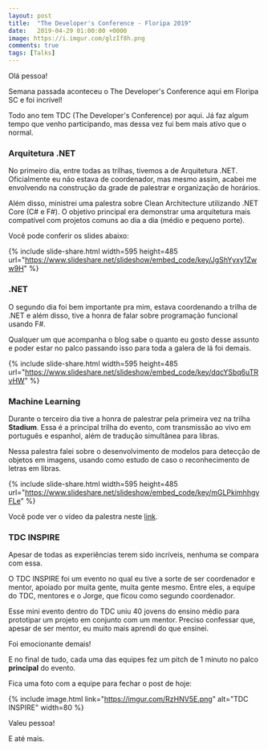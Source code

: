 ```yaml
---
layout: post
title:  "The Developer's Conference - Floripa 2019"
date:   2019-04-29 01:00:00 +0000
image: https://i.imgur.com/glzIf8h.png
comments: true
tags: [Talks] 
---
```


Olá pessoa!

Semana passada aconteceu o The Developer's Conference aqui em Floripa SC e foi incrível!

<!--more-->

Todo ano tem TDC (The Developer's Conference) por aqui. Já faz algum tempo que venho participando, mas dessa vez fui bem mais ativo que o normal.

### Arquitetura .NET

No primeiro dia, entre todas as trilhas, tivemos a de Arquitetura .NET. Oficialmente eu não estava de coordenador, mas mesmo assim, acabei me envolvendo na construção da grade de palestrar e organização de horários.

Além disso, ministrei uma palestra sobre Clean Architecture utilizando .NET Core (C# e F#). O objetivo principal era demonstrar uma arquitetura mais compatível com projetos comuns ao dia a dia (médio e pequeno porte).

Você pode conferir os slides abaixo:

{% include slide-share.html width=595 height=485 url="https://www.slideshare.net/slideshow/embed_code/key/JgShYyxy1Zww9H" %}

### .NET

O segundo dia foi bem importante pra mim, estava coordenando a trilha de .NET e além disso, tive a honra de falar sobre programação funcional usando F#. 

Qualquer um que acompanha o blog sabe o quanto eu gosto desse assunto e poder estar no palco passando isso para toda a galera de lá foi demais.

{% include slide-share.html width=595 height=485 url="https://www.slideshare.net/slideshow/embed_code/key/dqcYSbq6uTRvHW" %}

### Machine Learning

Durante o terceiro dia tive a honra de palestrar pela primeira vez na trilha **Stadium**. Essa é a principal trilha do evento, com transmissão ao vivo em português e espanhol, além de tradução simultânea para libras.

Nessa palestra falei sobre o desenvolvimento de modelos para detecção de objetos em imagens, usando como estudo de caso o reconhecimento de letras em libras.

{% include slide-share.html width=595 height=485 url="https://www.slideshare.net/slideshow/embed_code/key/mGLPkimhhgyFLe" %}

Você pode ver o vídeo da palestra neste [link](https://www.eventials.com/Globalcode/tdc-floripa-2019-stadium-quinta-4/).

### TDC INSPIRE

Apesar de todas as experiências terem sido incríveis, nenhuma se compara com essa.

O TDC INSPIRE foi um evento no qual eu tive a sorte de ser coordenador e mentor, apoiado por muita gente, muita gente mesmo. Entre eles, a equipe do TDC, mentores e o Jorge, que ficou como segundo coordenador.

Esse mini evento dentro do TDC uniu 40 jovens do ensino médio para prototipar um projeto em conjunto com um mentor. Preciso confessar que, apesar de ser mentor, eu muito mais aprendi do que ensinei.

Foi emocionante demais!

E no final de tudo, cada uma das equipes fez um pitch de 1 minuto no palco **principal** do evento.

Fica uma foto com a equipe para fechar o post de hoje:

{% include image.html link="https://imgur.com/RzHNV5E.png" alt="TDC INSPIRE" width=80 %}

Valeu pessoa!

E até mais.